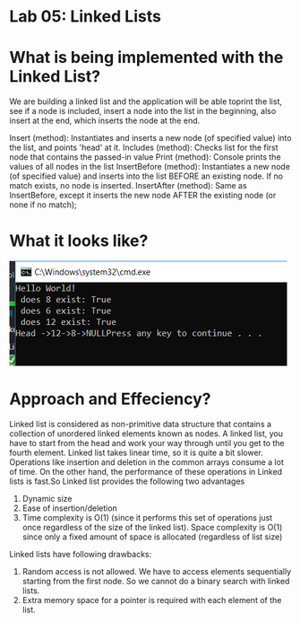 # Lab 05: Linked Lists 

# What is being implemented with the Linked List?
We are building a linked list and the application will be able toprint the list, see if a node is included, insert a node into the list in the beginning, also insert at the end, which inserts the node at the end.

Insert (method): Instantiates and inserts a new node (of specified value) into the list, and points 'head' at it.
Includes (method): Checks list for the first node that contains the passed-in value
Print (method): Console prints the values of all nodes in the list
InsertBefore (method): Instantiates a new node (of specified value) and inserts into the list BEFORE an existing node. If no match exists, no node is inserted.
InsertAfter (method): Same as InsertBefore, except it inserts the new node AFTER the existing node (or none if no match);

# What it looks like?

![Demo](https://github.com/Bigrig72/data_structures_and_algorithms_401/blob/master/Challenges/LinkedList/assets/Capture.PNG)

# Approach and Effeciency? 

Linked list is considered as non-primitive data structure that contains a collection of unordered linked elements known as nodes. A linked list, you have to start from the head and work your way through until you get to the fourth element. Linked list takes linear time, so it is quite a bit slower. Operations like insertion and deletion in the common arrays consume a lot of time. On the other hand, the performance of these operations in Linked lists is fast.So Linked list provides the following two advantages
1) Dynamic size
2) Ease of insertion/deletion
3) Time complexity is O(1) (since it performs this set of operations just once regardless of the size of the linked list). Space complexity is O(1) since only a fixed amount of space is allocated (regardless of list size)

Linked lists have following drawbacks:
1) Random access is not allowed. We have to access elements sequentially starting from the first node. So we cannot do a binary search with linked lists.
2) Extra memory space for a pointer is required with each element of the list.
